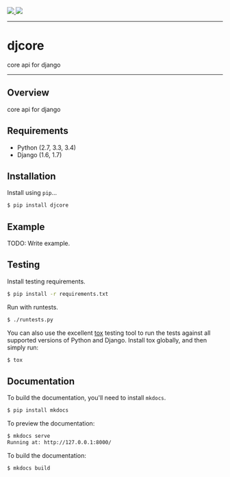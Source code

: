 <div class="badges">
    <a href="http://travis-ci.org/cluweb/djcore">
        <img src="https://travis-ci.org/cluweb/djcore.svg?branch=master">
    </a>
    <a href="https://pypi.python.org/pypi/djcore">
        <img src="https://img.shields.io/pypi/v/djcore.svg">
    </a>
</div>

---

# djcore

core api for django

---

## Overview

core api for django

## Requirements

* Python (2.7, 3.3, 3.4)
* Django (1.6, 1.7)

## Installation

Install using `pip`...

```bash
$ pip install djcore
```

## Example

TODO: Write example.

## Testing

Install testing requirements.

```bash
$ pip install -r requirements.txt
```

Run with runtests.

```bash
$ ./runtests.py
```

You can also use the excellent [tox](http://tox.readthedocs.org/en/latest/) testing tool to run the tests against all supported versions of Python and Django. Install tox globally, and then simply run:

```bash
$ tox
```

## Documentation

To build the documentation, you'll need to install `mkdocs`.

```bash
$ pip install mkdocs
```

To preview the documentation:

```bash
$ mkdocs serve
Running at: http://127.0.0.1:8000/
```

To build the documentation:

```bash
$ mkdocs build
```
